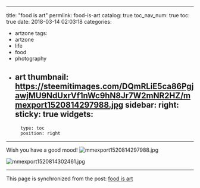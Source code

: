 
---
title: "food is art"
permlink: food-is-art
catalog: true
toc_nav_num: true
toc: true
date: 2018-03-14 02:03:18
categories:
- artzone
tags:
- artzone
- life
- food
- photography
- art
thumbnail: https://steemitimages.com/DQmRLiE5ca86PgjawjMU9NdUxrVf1nWc9hN8Jr7W2mNR2HZ/mmexport1520814297988.jpg
sidebar:
    right:
        sticky: true
widgets:
    -
        type: toc
        position: right
---


Wish you have a good mood!
![mmexport1520814297988.jpg](https://steemitimages.com/DQmRLiE5ca86PgjawjMU9NdUxrVf1nWc9hN8Jr7W2mNR2HZ/mmexport1520814297988.jpg)

![mmexport1520814302461.jpg](https://steemitimages.com/DQmYH4WZZ5HfdSYjiggZjLiCqxdLqH1CsCHMMCiunGc1z9U/mmexport1520814302461.jpg)

- - -

This page is synchronized from the post: [food is art](https://steemit.com/@andrewma/food-is-art)

